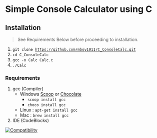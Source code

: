 # Simple Console Calculator using C

## Installation
> See Requirements Below before proceeding to installation.
1. <code>git clone https://github.com/mboy1011/C_ConsoleCalc.git</code>
2. <code>cd C_ConsoleCalc</code>
3. <code>gcc -o Calc Calc.c</code>
4. <code>./Calc</code>


### Requirements
1. gcc (Compiler)
	*	Windows [Scoop](https://scoop.sh) or [Chocolate](https://chocolatey.org/)
		-	<code>scoop install gcc</code>
		-	<code>choco install gcc</code>
	*	Linux : <code>apt-get install gcc</code>
	*	Mac : <code>brew install gcc</code>
2. IDE (CodeBlocks)


[![Compatibility](https://img.shields.io/dub/l/vibe-d.svg)](https://github.com/mboy1011/C_ConsoleCalc.git)


